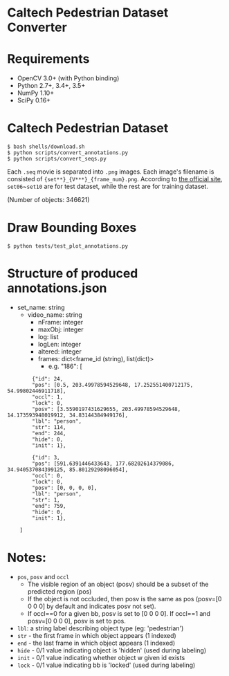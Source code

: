 Caltech Pedestrian Dataset Converter
============================

# Requirements

- OpenCV 3.0+ (with Python binding)
- Python 2.7+, 3.4+, 3.5+
- NumPy 1.10+
- SciPy 0.16+

# Caltech Pedestrian Dataset

```
$ bash shells/download.sh
$ python scripts/convert_annotations.py
$ python scripts/convert_seqs.py
```

Each `.seq` movie is separated into `.png` images. Each image's filename is consisted of `{set**}_{V***}_{frame_num}.png`. According to [the official site](http://www.vision.caltech.edu/Image_Datasets/CaltechPedestrians/), `set06`~`set10` are for test dataset, while the rest are for training dataset.

(Number of objects: 346621)

# Draw Bounding Boxes

```
$ python tests/test_plot_annotations.py
```

# Structure of produced annotations.json
- set_name: string
  - video_name: string
    - nFrame: integer
    - maxObj: integer
    - log: list
    - logLen: integer
    - altered: integer
    - frames: dict<frame_id (string), list(dict)>
        - e.g. "186": [
```
		{"id": 24,  
		"pos": [0.5, 203.49978594529648, 17.252551400712175, 54.99802446911718],  
		"occl": 1,  
		"lock": 0,  
		"posv": [3.5590197431629655, 203.49978594529648, 14.173593948019912, 34.83144384949176],  
		"lbl": "person",  
		"str": 114,  
		"end": 244,  
		"hide": 0,  
		"init": 1},  

		{"id": 3,  
		"pos": [591.6391446433643, 177.68202614379086, 34.940537084399125, 85.80129298096054],  
		"occl": 0,  
		"lock": 0,  
		"posv": [0, 0, 0, 0],  
		"lbl": "person",  
		"str": 1,  
		"end": 759,  
		"hide": 0,  
		"init": 1},    
```
        ]

# Notes:
  - `pos`, `posv` and `occl`  
	  - The visible region of an object (posv) should be a subset of the predicted region (pos)
	  - If the object is not occluded, then posv is the same as pos (posv=[0 0 0 0] by default and indicates posv not set).
	  - If occl==0 for a given bb, posv is set to [0 0 0 0]. If occl==1 and posv=[0 0 0 0], posv is set to pos.
  - `lbl`: a string label describing object type (eg: 'pedestrian')
  - `str`  - the first frame in which object appears (1 indexed)
  - `end`  - the last frame in which object appears (1 indexed)
  - `hide` - 0/1 value indicating object is 'hidden' (used during labeling)
  - `init` - 0/1 value indicating whether object w given id exists  
  - `lock` - 0/1 value indicating bb is 'locked' (used during labeling)  


